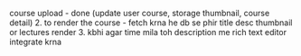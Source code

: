 course upload - done (update user course, storage thumbnail, course detail)
2. to render the course - fetch krna he db se phir title desc thumbnail or lectures render
3. kbhi agar time mila toh description me rich text editor integrate krna

